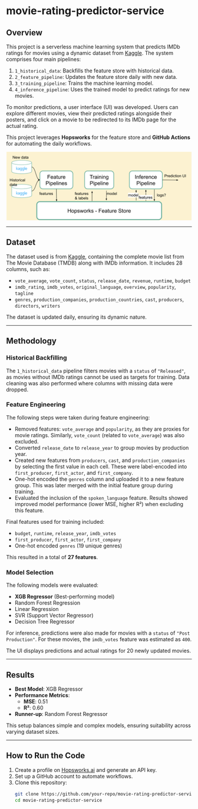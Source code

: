 # movie-rating-predictor-service

## Overview

This project is a serverless machine learning system that predicts IMDb ratings for movies using a dynamic dataset from [Kaggle](https://www.kaggle.com/datasets/alanvourch/tmdb-movies-daily-updates/data). The system comprises four main pipelines:

1. `1_historical_data`: Backfills the feature store with historical data.
2. `2_feature_pipeline`: Updates the feature store daily with new data.
3. `3_training_pipeline`: Trains the machine learning model.
4. `4_inference_pipeline`: Uses the trained model to predict ratings for new movies.

To monitor predictions, a user interface (UI) was developed. Users can explore different movies, view their predicted ratings alongside their posters, and click on a movie to be redirected to its IMDb page for the actual rating.

This project leverages **Hopsworks** for the feature store and **GitHub Actions** for automating the daily workflows.

![image](imgs/img1.png)

---

## Dataset

The dataset used is from [Kaggle](https://www.kaggle.com/datasets/alanvourch/tmdb-movies-daily-updates/data), containing the complete movie list from The Movie Database (TMDB) along with IMDb information. It includes 28 columns, such as:

- `vote_average`, `vote_count`, `status`, `release_date`, `revenue`, `runtime`, `budget`
- `imdb_rating`, `imdb_votes`, `original_language`, `overview`, `popularity`, `tagline`
- `genres`, `production_companies`, `production_countries`, `cast`, `producers`, `directors`, `writers`

The dataset is updated daily, ensuring its dynamic nature.

---

## Methodology

### Historical Backfilling

The `1_historical_data` pipeline filters movies with a `status` of `"Released"`, as movies without IMDb ratings cannot be used as targets for training. Data cleaning was also performed where columns with missing data were dropped.

### Feature Engineering

The following steps were taken during feature engineering:

- Removed features: `vote_average` and `popularity`, as they are proxies for movie ratings. Similarly, `vote_count` (related to `vote_average`) was also excluded.
- Converted `release_date` to `release_year` to group movies by production year.
- Created new features from `producers`, `cast`, and `production_companies` by selecting the first value in each cell. These were label-encoded into `first_producer`, `first_actor`, and `first_company`.
- One-hot encoded the `genres` column and uploaded it to a new feature group. This was later merged with the initial feature group during training.
- Evaluated the inclusion of the `spoken_language` feature. Results showed improved model performance (lower MSE, higher R²) when excluding this feature.

Final features used for training included:

- `budget`, `runtime`, `release_year`, `imdb_votes`
- `first_producer`, `first_actor`, `first_company`
- One-hot encoded `genres` (19 unique genres)

This resulted in a total of **27 features**.

### Model Selection

The following models were evaluated:

- **XGB Regressor** (Best-performing model)
- Random Forest Regression
- Linear Regression
- SVR (Support Vector Regressor)
- Decision Tree Regressor

For inference, predictions were also made for movies with a `status` of `"Post Production"`. For these movies, the `imdb_votes` feature was estimated as `400`.

The UI displays predictions and actual ratings for 20 newly updated movies.

---

## Results

- **Best Model**: XGB Regressor
- **Performance Metrics**:
  - **MSE**: 0.51
  - **R²**: 0.60
- **Runner-up**: Random Forest Regressor

This setup balances simple and complex models, ensuring suitability across varying dataset sizes.

---

## How to Run the Code

1. Create a profile on [Hopsworks.ai](https://www.hopsworks.ai/) and generate an API key.
2. Set up a GitHub account to automate workflows.
3. Clone this repository:
   ```bash
   git clone https://github.com/your-repo/movie-rating-predictor-service.git
   cd movie-rating-predictor-service
